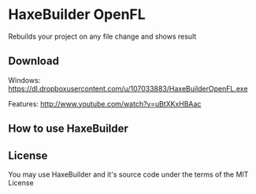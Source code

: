 HaxeBuilder OpenFL
=================

Rebuilds your project on any file change and shows result

## Download

Windows:
https://dl.dropboxusercontent.com/u/107033883/HaxeBuilderOpenFL.exe

Features:
http://www.youtube.com/watch?v=uBtXKxHBAac

## How to use HaxeBuilder

## License
You may use HaxeBuilder and it's source code under the terms of the MIT License
